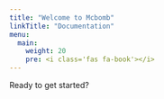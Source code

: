 ```yaml
---
title: "Welcome to Mcbomb"
linkTitle: "Documentation"
menu:
  main:
    weight: 20
    pre: <i class='fas fa-book'></i>
---
```

Ready to get started?
